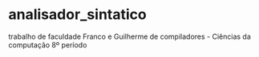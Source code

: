 # analisador_sintatico
trabalho de faculdade Franco e Guilherme de compiladores - Ciências da computação 8º período
